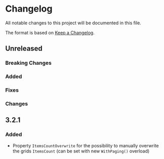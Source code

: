 # Changelog
All notable changes to this project will be documented in this file.

The format is based on [Keep a Changelog](http://keepachangelog.com/en/1.0.0/).

## Unreleased

### Breaking Changes

### Added

### Fixes

### Changes

## 3.2.1

### Added
* Property `ItemsCountOverwrite` for the possibility to manually overwrite the grids `ItemsCount` (can be set with new `WithPaging()` overload)

